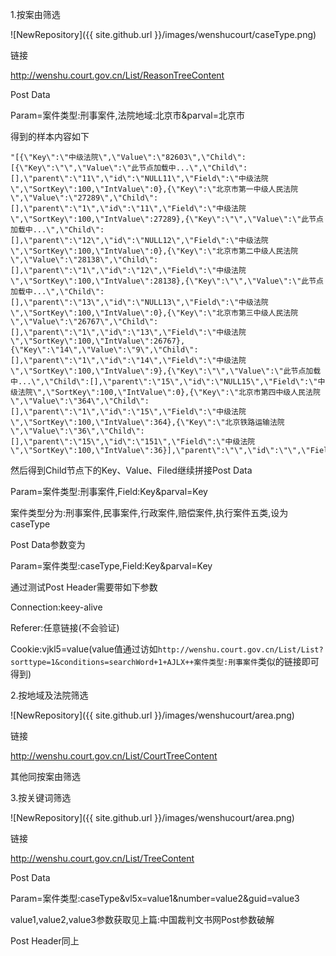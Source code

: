 
1.按案由筛选

![NewRepository]({{ site.github.url }}/images/wenshucourt/caseType.png)

链接

http://wenshu.court.gov.cn/List/ReasonTreeContent

Post Data

Param=案件类型:刑事案件,法院地域:北京市&parval=北京市

得到的样本内容如下
	
	"[{\"Key\":\"中级法院\",\"Value\":\"82603\",\"Child\":[{\"Key\":\"\",\"Value\":\"此节点加载中...\",\"Child\":[],\"parent\":\"11\",\"id\":\"NULL11\",\"Field\":\"中级法院\",\"SortKey\":100,\"IntValue\":0},{\"Key\":\"北京市第一中级人民法院\",\"Value\":\"27289\",\"Child\":[],\"parent\":\"1\",\"id\":\"11\",\"Field\":\"中级法院\",\"SortKey\":100,\"IntValue\":27289},{\"Key\":\"\",\"Value\":\"此节点加载中...\",\"Child\":[],\"parent\":\"12\",\"id\":\"NULL12\",\"Field\":\"中级法院\",\"SortKey\":100,\"IntValue\":0},{\"Key\":\"北京市第二中级人民法院\",\"Value\":\"28138\",\"Child\":[],\"parent\":\"1\",\"id\":\"12\",\"Field\":\"中级法院\",\"SortKey\":100,\"IntValue\":28138},{\"Key\":\"\",\"Value\":\"此节点加载中...\",\"Child\":[],\"parent\":\"13\",\"id\":\"NULL13\",\"Field\":\"中级法院\",\"SortKey\":100,\"IntValue\":0},{\"Key\":\"北京市第三中级人民法院\",\"Value\":\"26767\",\"Child\":[],\"parent\":\"1\",\"id\":\"13\",\"Field\":\"中级法院\",\"SortKey\":100,\"IntValue\":26767},{\"Key\":\"14\",\"Value\":\"9\",\"Child\":[],\"parent\":\"1\",\"id\":\"14\",\"Field\":\"中级法院\",\"SortKey\":100,\"IntValue\":9},{\"Key\":\"\",\"Value\":\"此节点加载中...\",\"Child\":[],\"parent\":\"15\",\"id\":\"NULL15\",\"Field\":\"中级法院\",\"SortKey\":100,\"IntValue\":0},{\"Key\":\"北京市第四中级人民法院\",\"Value\":\"364\",\"Child\":[],\"parent\":\"1\",\"id\":\"15\",\"Field\":\"中级法院\",\"SortKey\":100,\"IntValue\":364},{\"Key\":\"北京铁路运输法院\",\"Value\":\"36\",\"Child\":[],\"parent\":\"15\",\"id\":\"151\",\"Field\":\"中级法院\",\"SortKey\":100,\"IntValue\":36}],\"parent\":\"\",\"id\":\"\",\"Field\":\"\",\"SortKey\":100,\"IntValue\":82603}]"


然后得到Child节点下的Key、Value、Filed继续拼接Post Data

Param=案件类型:刑事案件,Field:Key&parval=Key

案件类型分为:刑事案件,民事案件,行政案件,赔偿案件,执行案件五类,设为caseType

Post Data参数变为

Param=案件类型:caseType,Field:Key&parval=Key



通过测试Post Header需要带如下参数

Connection:keey-alive

Referer:任意链接(不会验证)

Cookie:vjkl5=value(value值通过访如`http://wenshu.court.gov.cn/List/List?sorttype=1&conditions=searchWord+1+AJLX++案件类型:刑事案件`类似的链接即可得到)



2.按地域及法院筛选

![NewRepository]({{ site.github.url }}/images/wenshucourt/area.png)

链接

http://wenshu.court.gov.cn/List/CourtTreeContent

其他同按案由筛选


3.按关键词筛选

![NewRepository]({{ site.github.url }}/images/wenshucourt/area.png)

链接

http://wenshu.court.gov.cn/List/TreeContent

Post Data

Param=案件类型:caseType&vl5x=value1&number=value2&guid=value3

value1,value2,value3参数获取见上篇:中国裁判文书网Post参数破解

Post Header同上

